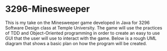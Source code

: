 # 3296-Minesweeper
This is my take on the Minesweeper game developed in Java for 3296 Software Design class at Temple University. The game will use the practices of TDD and Object-Oriented programming in order to create an easy to use GUI that the user will use to interact with the game.
Below is a rough UML diagram that shows a basic plan on how the program will be created.
